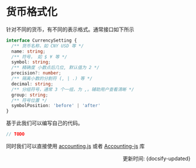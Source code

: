 # 货币格式化

针对不同的货币，有不同的表示格式。通常接口如下所示

```ts
interface CurrencySetting {
  /** 货币名称，如 CNY USD 等 */
  name: string;
  /** 符号， 如 $ ¥ 等 */
  symbol: string;
  /** 精确度 小数点后几位, 默认值为 2 */
  precision?: number; 
  /** 隔离小数的分割符 (, | .) 等 */
  decimal: string;
  /** 分组符号，通常 3 个一组，为 ,。辅助用户查看清晰 */
  group: string;
  /** 符号位置 */
  symbolPosition: 'before' | 'after'
}
```
基于此我们可以编写自己的代码。

```ts
// TODO
```

同时我们可以直接使用 [accounting.js](http://openexchangerates.github.io/accounting.js/) 或者 [Accounting-js](https://nashdot.github.io/accounting-js/) 库

<div style="float: right">更新时间: {docsify-updated}</div>
